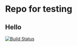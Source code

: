 # Repo for testing

## Hello

[![Build Status](https://travis-ci.org/shahobik/test.svg?branch=master)](https://travis-ci.org/shahobik/test)
